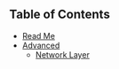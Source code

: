 ## Table of Contents

* [Read Me](/README.md)
* [Advanced](/docs/advanced/README.md)
  * [Network Layer](/docs/advanced/network-layer.md)
